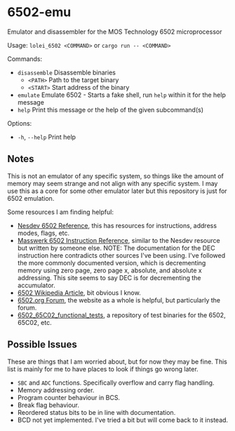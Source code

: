 # 6502-emu
Emulator and disassembler for the MOS Technology 6502 microprocessor

Usage: `lolei_6502 <COMMAND>` or `cargo run -- <COMMAND>`

Commands:
* `disassemble`  Disassemble binaries
    * `<PATH>` Path to the target binary
    * `<START>` Start address of the binary
* `emulate`     Emulate 6502 - Starts a fake shell, run `help` within it for the help message
* `help`         Print this message or the help of the given subcommand(s)

Options:
* `-h`, `--help`  Print help

## Notes
This is not an emulator of any specific system, so things like the amount of memory may seem strange and not align with any specific system. I may use this as a core for some other emulator later but this repository is just for 6502 emulation.

Some resources I am finding helpful:
* [Nesdev 6502 Reference](https://www.nesdev.org/obelisk-6502-guide/), this has resources for instructions, address modes, flags, etc.
* [Masswerk 6502 Instruction Reference](https://www.masswerk.at/6502/6502_instruction_set.html), similar to the Nesdev resource but written by someone else. NOTE: The documentation for the DEC instruction here contradicts other sources I've been using. I've followed the more commonly documented version, which is decrementing memory using zero page, zero page x, absolute, and absolute x addressing. This site seems to say DEC is for decrementing the accumulator.
* [6502 Wikipedia Article](https://en.wikipedia.org/wiki/MOS_Technology_6502), bit obvious I know.
* [6502.org Forum](http://forum.6502.org/), the website as a whole is helpful, but particularly the forum.
* [6502_65C02_functional_tests](https://github.com/Klaus2m5/6502_65C02_functional_tests), a repository of test binaries for the 6502, 65C02, etc.

## Possible Issues
These are things that I am worried about, but for now they may be fine. This list is mainly for me to have places to look if things go wrong later.
* `SBC` and `ADC` functions. Specifically overflow and carry flag handling.
* Memory addressing order.
* Program counter behaviour in BCS.
* Break flag behaviour.
* Reordered status bits to be in line with documentation.
* BCD not yet implemented. I've tried a bit but will come back to it instead.